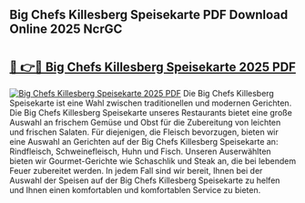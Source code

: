 ## Big Chefs Killesberg Speisekarte PDF Download Online 2025 NcrGC

# <h2><a href="http://gcb06q9.nevu.top/?p=Big+Chefs+Killesberg+Speisekarte">🔗 👉🔴 Big Chefs Killesberg Speisekarte 2025 PDF</a></h2>

[![Big Chefs Killesberg Speisekarte 2025 PDF](https://i.imgur.com/dBaPXMq.png)](http://gcb06q9.nevu.top/?p=Big+Chefs+Killesberg+Speisekarte)
Die Big Chefs Killesberg Speisekarte ist eine Wahl zwischen traditionellen und modernen Gerichten. Die Big Chefs Killesberg Speisekarte unseres Restaurants bietet eine große Auswahl an frischem Gemüse und Obst für die Zubereitung von leichten und frischen Salaten. Für diejenigen, die Fleisch bevorzugen, bieten wir eine Auswahl an Gerichten auf der Big Chefs Killesberg Speisekarte an: Rindfleisch, Schweinefleisch, Huhn und Fisch. Unseren Auserwählten bieten wir Gourmet-Gerichte wie Schaschlik und Steak an, die bei lebendem Feuer zubereitet werden. In jedem Fall sind wir bereit, Ihnen bei der Auswahl der Speisen auf der Big Chefs Killesberg Speisekarte zu helfen und Ihnen einen komfortablen und komfortablen Service zu bieten.
